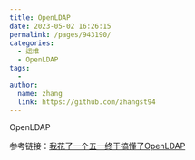 ```yaml
---
title: OpenLDAP
date: 2023-05-02 16:26:15
permalink: /pages/943190/
categories:
  - 运维
  - OpenLDAP
tags:
  - 
author: 
  name: zhang
  link: https://github.com/zhangst94
---
```

OpenLDAP

参考链接：[我花了一个五一终于搞懂了OpenLDAP](https://segmentfault.com/a/1190000014683418)



